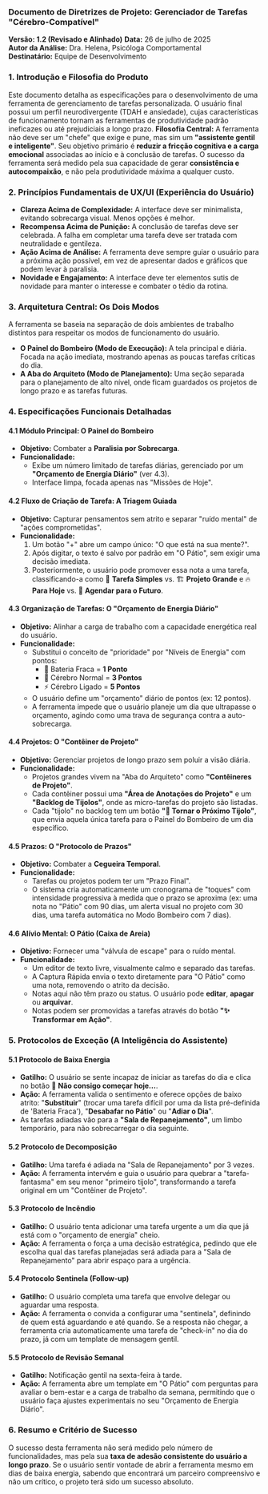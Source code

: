 ### **Documento de Diretrizes de Projeto: Gerenciador de Tarefas "Cérebro-Compatível"**

**Versão: 1.2 (Revisado e Alinhado)** **Data:** 26 de julho de 2025  
**Autor da Análise:** Dra. Helena, Psicóloga Comportamental  
**Destinatário:** Equipe de Desenvolvimento

### **1\. Introdução e Filosofia do Produto**

Este documento detalha as especificações para o desenvolvimento de uma ferramenta de gerenciamento de tarefas personalizada. O usuário final possui um perfil neurodivergente (TDAH e ansiedade), cujas características de funcionamento tornam as ferramentas de produtividade padrão ineficazes ou até prejudiciais a longo prazo.
**Filosofia Central:** A ferramenta não deve ser um "chefe" que exige e pune, mas sim um **"assistente gentil e inteligente"**. Seu objetivo primário é **reduzir a fricção cognitiva e a carga emocional** associadas ao início e à conclusão de tarefas. O sucesso da ferramenta será medido pela sua capacidade de gerar **consistência e autocompaixão**, e não pela produtividade máxima a qualquer custo.

### **2\. Princípios Fundamentais de UX/UI (Experiência do Usuário)**

* **Clareza Acima de Complexidade:** A interface deve ser minimalista, evitando sobrecarga visual. Menos opções é melhor.
* **Recompensa Acima de Punição:** A conclusão de tarefas deve ser celebrada. A falha em completar uma tarefa deve ser tratada com neutralidade e gentileza.
* **Ação Acima de Análise:** A ferramenta deve sempre guiar o usuário para a próxima ação possível, em vez de apresentar dados e gráficos que podem levar à paralisia.
* **Novidade e Engajamento:** A interface deve ter elementos sutis de novidade para manter o interesse e combater o tédio da rotina.

### **3\. Arquitetura Central: Os Dois Modos**

A ferramenta se baseia na separação de dois ambientes de trabalho distintos para respeitar os modos de funcionamento do usuário.

* **O Painel do Bombeiro (Modo de Execução):** A tela principal e diária. Focada na ação imediata, mostrando apenas as poucas tarefas críticas do dia.
* **A Aba do Arquiteto (Modo de Planejamento):** Uma seção separada para o planejamento de alto nível, onde ficam guardados os projetos de longo prazo e as tarefas futuras.

### **4\. Especificações Funcionais Detalhadas**

#### **4.1 Módulo Principal: O Painel do Bombeiro**

* **Objetivo:** Combater a **Paralisia por Sobrecarga**.
* **Funcionalidade:**
    * Exibe um número limitado de tarefas diárias, gerenciado por um **"Orçamento de Energia Diário"** (ver 4.3).
    * Interface limpa, focada apenas nas "Missões de Hoje".

#### **4.2 Fluxo de Criação de Tarefa: A Triagem Guiada**

* **Objetivo:** Capturar pensamentos sem atrito e separar "ruído mental" de "ações comprometidas".
* **Funcionalidade:**
    1.  Um botão "+" abre um campo único: "O que está na sua mente?".
    2.  Após digitar, o texto é salvo por padrão em "O Pátio", sem exigir uma decisão imediata.
    3.  Posteriormente, o usuário pode promover essa nota a uma tarefa, classificando-a como 🧱 **Tarefa Simples** vs. 🏗️ **Projeto Grande** e 🔥 **Para Hoje** vs. 📅 **Agendar para o Futuro**.

#### **4.3 Organização de Tarefas: O "Orçamento de Energia Diário"**

* **Objetivo:** Alinhar a carga de trabalho com a capacidade energética real do usuário.
* **Funcionalidade:**
    * Substitui o conceito de "prioridade" por "Níveis de Energia" com pontos:
        * 🔋 Bateria Fraca = **1 Ponto**
        * 🧠 Cérebro Normal = **3 Pontos**
        * ⚡️ Cérebro Ligado = **5 Pontos**
    * O usuário define um "orçamento" diário de pontos (ex: 12 pontos).
    * A ferramenta impede que o usuário planeje um dia que ultrapasse o orçamento, agindo como uma trava de segurança contra a auto-sobrecarga.

#### **4.4 Projetos: O "Contêiner de Projeto"**

* **Objetivo:** Gerenciar projetos de longo prazo sem poluir a visão diária.
* **Funcionalidade:**
    * Projetos grandes vivem na "Aba do Arquiteto" como **"Contêineres de Projeto"**.
    * Cada contêiner possui uma **"Área de Anotações do Projeto"** e um **"Backlog de Tijolos"**, onde as micro-tarefas do projeto são listadas.
    * Cada "tijolo" no backlog tem um botão **"🧱 Tornar o Próximo Tijolo"**, que envia aquela única tarefa para o Painel do Bombeiro de um dia específico.

#### **4.5 Prazos: O "Protocolo de Prazos"**

* **Objetivo:** Combater a **Cegueira Temporal**.
* **Funcionalidade:**
    * Tarefas ou projetos podem ter um "Prazo Final".
    * O sistema cria automaticamente um cronograma de "toques" com intensidade progressiva à medida que o prazo se aproxima (ex: uma nota no "Pátio" com 90 dias, um alerta visual no projeto com 30 dias, uma tarefa automática no Modo Bombeiro com 7 dias).

#### **4.6 Alívio Mental: O Pátio (Caixa de Areia)**

* **Objetivo:** Fornecer uma "válvula de escape" para o ruído mental.
* **Funcionalidade:**
    * Um editor de texto livre, visualmente calmo e separado das tarefas.
    * A Captura Rápida envia o texto diretamente para "O Pátio" como uma nota, removendo o atrito da decisão.
    * Notas aqui não têm prazo ou status. O usuário pode **editar**, **apagar** ou **arquivar**.
    * Notas podem ser promovidas a tarefas através do botão **"✨ Transformar em Ação"**.

### **5\. Protocolos de Exceção (A Inteligência do Assistente)**

#### **5.1 Protocolo de Baixa Energia**

* **Gatilho:** O usuário se sente incapaz de iniciar as tarefas do dia e clica no botão 🔋 **Não consigo começar hoje...**.
* **Ação:** A ferramenta valida o sentimento e oferece opções de baixo atrito: "**Substituir**" (trocar uma tarefa difícil por uma da lista pré-definida de 'Bateria Fraca'), "**Desabafar no Pátio**" ou "**Adiar o Dia**".
* As tarefas adiadas vão para a **"Sala de Repanejamento"**, um limbo temporário, para não sobrecarregar o dia seguinte.

#### **5.2 Protocolo de Decomposição**

* **Gatilho:** Uma tarefa é adiada na "Sala de Repanejamento" por 3 vezes.
* **Ação:** A ferramenta intervém e guia o usuário para quebrar a "tarefa-fantasma" em seu menor "primeiro tijolo", transformando a tarefa original em um "Contêiner de Projeto".

#### **5.3 Protocolo de Incêndio**

* **Gatilho:** O usuário tenta adicionar uma tarefa urgente a um dia que já está com o "orçamento de energia" cheio.
* **Ação:** A ferramenta o força a uma decisão estratégica, pedindo que ele escolha qual das tarefas planejadas será adiada para a "Sala de Repanejamento" para abrir espaço para a urgência.

#### **5.4 Protocolo Sentinela (Follow-up)**

* **Gatilho:** O usuário completa uma tarefa que envolve delegar ou aguardar uma resposta.
* **Ação:** A ferramenta o convida a configurar uma "sentinela", definindo de quem está aguardando e até quando. Se a resposta não chegar, a ferramenta cria automaticamente uma tarefa de "check-in" no dia do prazo, já com um template de mensagem gentil.

#### **5.5 Protocolo de Revisão Semanal**

* **Gatilho:** Notificação gentil na sexta-feira à tarde.
* **Ação:** A ferramenta abre um template em "O Pátio" com perguntas para avaliar o bem-estar e a carga de trabalho da semana, permitindo que o usuário faça ajustes experimentais no seu "Orçamento de Energia Diário".

### **6\. Resumo e Critério de Sucesso**

O sucesso desta ferramenta não será medido pelo número de funcionalidades, mas pela sua **taxa de adesão consistente do usuário a longo prazo**. Se o usuário sentir vontade de abrir a ferramenta mesmo em dias de baixa energia, sabendo que encontrará um parceiro compreensivo e não um crítico, o projeto terá sido um sucesso absoluto.